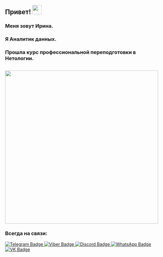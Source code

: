 <h2>
  Привет!
  <img src="https://media.giphy.com/media/hvRJCLFzcasrR4ia7z/giphy.gif" width="30px"/>
</h2>

### Меня зовут Ирина.
### Я Аналитик данных. 
### Прошла курс профессиональной переподготовки в Нетологии.
<h2>
  <img src="https://media.istockphoto.com/id/1309831153/ru/векторная/панель-мониторинга-отличный-дизайн-для-любых-целей-сайта-шаблон-бизнес-инфографики.jpg?s=612x612&w=0&k=20&c=Q1sLIvl0T9oVC5_tXg6DtdfNpo_InIFvyvk2BjFHiA8=" width="500px"/>
</h2>

### Всегда на связи:
<div id="badges">
  <a href="https://msng.link/o?9616340887=tg">
    <img src="https://img.shields.io/badge/Telegram-blue?logo=Telegram&logoColor=white" alt="Telegram Badge"/>
  </a>
  <a href="https://viber.click/79616340887">
    <img src="https://img.shields.io/badge/Viber-violet?logo=Viber&logoColor=white" alt="Viber Badge"/>
  </a>
  <a href="https://discord.gg/CYgdTssf">
    <img src="https://img.shields.io/badge/Discord-blue?logo=Discord&logoColor=white" alt="Discord Badge"/>
  </a>
  <a href="https://msng.link/o?9616340887=wa"> 
    <img src="https://img.shields.io/badge/WhatsApp-green?logo=WhatsApp&logoColor=white" alt="WhatsApp Badge"/>
  </a>
  <a href="https://msng.link/o?id10362199=vk"> 
    <img src="https://img.shields.io/badge/VK-blue?logo=VK&logoColor=white" alt="VK Badge"/>
  </a>
</div>

<div id="header" align="center">
  <a>
    <img scr="https://www.istockphoto.com/ru/векторная/панель-мониторинга-отличный-дизайн-для-любых-целей-сайта-шаблон-бизнес-gm1309831153-399425704">
  </a>
</div>

 
